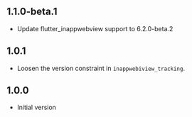 ## 1.1.0-beta.1

* Update flutter_inappwebview support to 6.2.0-beta.2

## 1.0.1

* Loosen the version constraint in `inappwebiview_tracking`.

## 1.0.0

* Initial version
